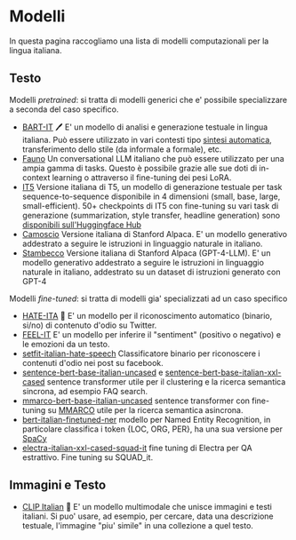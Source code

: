 # Modelli

In questa pagina raccogliamo una lista di modelli computazionali per la lingua italiana.

## Testo

Modelli *pretrained*: si tratta di modelli generici che e' possibile specializzare a seconda del caso specifico.

- [BART-IT](https://github.com/MorenoLaQuatra/bart-it) 🖊️ E' un modello di analisi e generazione testuale in lingua italiana. Può essere utilizzato in vari contesti tipo [sintesi automatica](https://huggingface.co/morenolq/bart-it-ilpost), transferimento dello stile (da informale a formale), etc.
- [Fauno](https://github.com/RSTLess-research/Fauno-Italian-LLM) Un conversational LLM italiano che può essere utilizzato per una ampia gamma di tasks. Questo è possibile grazie alle sue doti di in-context learning o attraverso il fine-tuning dei pesi LoRA.
- [IT5](https://github.com/gsarti/it5) Versione italiana di T5, un modello di generazione testuale per task sequence-to-sequence disponibile in 4 dimensioni (small, base, large, small-efficient). 50+ checkpoints di IT5 con fine-tuning su vari task di generazione (summarization, style transfer, headline generation) sono [disponibili sull'Huggingface Hub](https://huggingface.co/it5) 
- [Camoscio](https://github.com/teelinsan/camoscio) Versione italiana di Stanford Alpaca. E' un modello generativo addestrato a seguire le istruzioni in linguaggio naturale in italiano.
- [Stambecco](https://github.com/mchl-labs/stambecco) Versione italiana di Stanford Alpaca (GPT-4-LLM). E' un modello generativo addestrato a seguire le istruzioni in linguaggio naturale in italiano, addestrato su un dataset di istruzioni generato con GPT-4


Modelli *fine-tuned*: si tratta di modelli gia' specializzati ad un caso specifico

- [HATE-ITA](https://github.com/MilaNLProc/hate-ita) 🍕 E' un modello per il riconoscimento automatico (binario, si/no) di contenuto d'odio su Twitter. 
- [FEEL-IT](https://github.com/MilaNLProc/feel-it) E' un modello per inferire il "sentiment" (positivo o negativo) e le emozioni da un testo.
- [setfit-italian-hate-speech](https://huggingface.co/nickprock/setfit-italian-hate-speech) Classificatore binario per riconoscere i contenuti d'odio nei post su facebook.
- [sentence-bert-base-italian-uncased](https://huggingface.co/nickprock/sentence-bert-base-italian-uncased) e [sentence-bert-base-italian-xxl-cased](https://huggingface.co/nickprock/sentence-bert-base-italian-xxl-uncased) sentence transformer utile per il clustering e la ricerca semantica sincrona, ad esempio FAQ search.
- [mmarco-bert-base-italian-uncased](https://huggingface.co/nickprock/mmarco-bert-base-italian-uncased) sentence transformer con fine-tuning su [MMARCO](https://huggingface.co/datasets/unicamp-dl/mmarco/viewer/italian/collection) utile per la ricerca semantica asincrona.
- [bert-italian-finetuned-ner](https://huggingface.co/nickprock/bert-italian-finetuned-ner) modello per Named Entity Recognition, in particolare classifica i token {LOC, ORG, PER}, ha una sua versione per [SpaCy](https://huggingface.co/nickprock/it_spacy_ner_trf)
- [electra-italian-xxl-cased-squad-it](https://huggingface.co/anakin87/electra-italian-xxl-cased-squad-it) fine tuning di Electra per QA estrattivo. Fine tuning su SQUAD_it.

## Immagini e Testo

- [CLIP Italian](https://github.com/clip-italian/clip-italian) 🤌 E' un modello multimodale che unisce immagini e testi italiani. Si puo' usare, ad esempio, per cercare, data una descrizione testuale, l'immagine "piu' simile" in una collezione a quel testo. 
